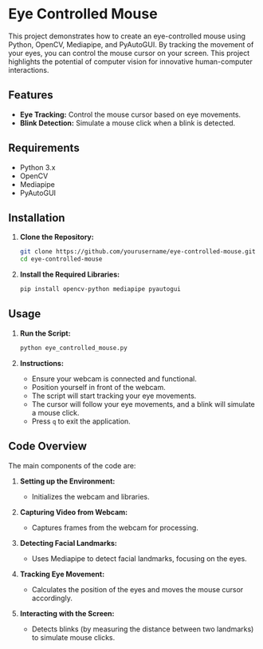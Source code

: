 # Eye Controlled Mouse

This project demonstrates how to create an eye-controlled mouse using Python, OpenCV, Mediapipe, and PyAutoGUI. By tracking the movement of your eyes, you can control the mouse cursor on your screen. This project highlights the potential of computer vision for innovative human-computer interactions.

## Features

- **Eye Tracking:** Control the mouse cursor based on eye movements.
- **Blink Detection:** Simulate a mouse click when a blink is detected.

## Requirements

- Python 3.x
- OpenCV
- Mediapipe
- PyAutoGUI

## Installation

1. **Clone the Repository:**

    ```bash
    git clone https://github.com/yourusername/eye-controlled-mouse.git
    cd eye-controlled-mouse
    ```

2. **Install the Required Libraries:**

    ```bash
    pip install opencv-python mediapipe pyautogui
    ```

## Usage

1. **Run the Script:**

    ```bash
    python eye_controlled_mouse.py
    ```

2. **Instructions:**

    - Ensure your webcam is connected and functional.
    - Position yourself in front of the webcam.
    - The script will start tracking your eye movements.
    - The cursor will follow your eye movements, and a blink will simulate a mouse click.
    - Press `q` to exit the application.

## Code Overview

The main components of the code are:

1. **Setting up the Environment:**
   - Initializes the webcam and libraries.

2. **Capturing Video from Webcam:**
   - Captures frames from the webcam for processing.

3. **Detecting Facial Landmarks:**
   - Uses Mediapipe to detect facial landmarks, focusing on the eyes.

4. **Tracking Eye Movement:**
   - Calculates the position of the eyes and moves the mouse cursor accordingly.

5. **Interacting with the Screen:**
   - Detects blinks (by measuring the distance between two landmarks) to simulate mouse clicks.
